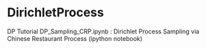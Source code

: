# DirichletProcess
DP Tutorial
DP_Sampling_CRP.ipynb : Dirichlet Process Sampling via Chinese Restaurant Process (ipython notebook)
